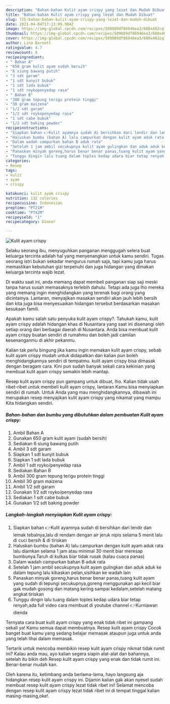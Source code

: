 ```yaml
---
description: "Bahan-bahan Kulit ayam crispy yang lezat dan Mudah Dibuat"
title: "Bahan-bahan Kulit ayam crispy yang lezat dan Mudah Dibuat"
slug: 725-bahan-bahan-kulit-ayam-crispy-yang-lezat-dan-mudah-dibuat
date: 2021-04-04T17:13:09.904Z
image: https://img-global.cpcdn.com/recipes/589889df86946ea3/680x482cq70/kulit-ayam-crispy-foto-resep-utama.jpg
thumbnail: https://img-global.cpcdn.com/recipes/589889df86946ea3/680x482cq70/kulit-ayam-crispy-foto-resep-utama.jpg
cover: https://img-global.cpcdn.com/recipes/589889df86946ea3/680x482cq70/kulit-ayam-crispy-foto-resep-utama.jpg
author: Lina Barnett
ratingvalue: 4.7
reviewcount: 8
recipeingredient:
- " Bahan A"
- "650 gram kulit ayam sudah bersih"
- "6 siung bawang putih"
- "3 sdt garam"
- "1 sdt kunyit bubuk"
- "1 sdt lada bubuk"
- "1 sdt roykopenyedap rasa"
- " Bahan B"
- "300 gram tepung terigu protein tinggi"
- "30 gram maizena"
- "1/2 sdt garam"
- "1/2 sdt roykopenyedap rasa"
- "1 sdt cabe bubuk"
- "1/2 sdt baking powder"
recipeinstructions:
- "Siapkan bahan 👉Kulit ayamnya sudah di bersihkan dari lendir dan lemak tebalnya,lalu di rendam dengan air jeruk nipis selama 5 menit lalu di cuci bersih &amp; di tiriskan"
- "Haluskan bumbu (bahan A) lalu campurkan dengan kulit ayam aduk rata lalu diamkan selama 1 jam atau minimal 30 menit biar meresap bumbunya.Taruh di kulkas biar tidak rusak (kalau cuaca panas)"
- "Dalam wadah campurkan bahan B aduk rata"
- "Setelah 1 jam ambil secukupnya kulit ayam gulingkan dan aduk aduk ke dalam tepung lalu kibaskan pelan,sisihkan ke wadah lain"
- "Panaskan minyak goreng,harus benar benar panas,tuang kulit ayam yang sudah di tepungi secukupnya,goreng menggunakan api kecil biar gak mudah gosong dan matang kering sampai kedalam,setelah matang angkat tiriskan"
- "Tunggu dingin lalu tuang dalam toples kedap udara biar tetap renyah,ada full video cara membuat di youtube channel 👉Kurniawan dienda"
categories:
- Resep
tags:
- kulit
- ayam
- crispy

katakunci: kulit ayam crispy 
nutrition: 132 calories
recipecuisine: Indonesian
preptime: "PT21M"
cooktime: "PT42M"
recipeyield: "1"
recipecategory: Dinner

---
```



![Kulit ayam crispy](https://img-global.cpcdn.com/recipes/589889df86946ea3/680x482cq70/kulit-ayam-crispy-foto-resep-utama.jpg)

Selaku seorang ibu, menyuguhkan panganan menggugah selera buat keluarga tercinta adalah hal yang menyenangkan untuk kamu sendiri. Tugas seorang istri bukan sekadar mengurus rumah saja, tapi kamu juga harus memastikan kebutuhan gizi terpenuhi dan juga hidangan yang dimakan keluarga tercinta wajib lezat.

Di waktu  saat ini, anda memang dapat membeli panganan siap saji meski tanpa harus susah memasaknya terlebih dahulu. Tetapi ada juga lho mereka yang memang ingin menghidangkan yang terenak bagi orang yang dicintainya. Lantaran, menyajikan masakan sendiri akan jauh lebih bersih dan kita juga bisa menyesuaikan hidangan tersebut berdasarkan masakan kesukaan famili. 



Apakah kamu salah satu penyuka kulit ayam crispy?. Tahukah kamu, kulit ayam crispy adalah hidangan khas di Nusantara yang saat ini disenangi oleh setiap orang dari berbagai daerah di Nusantara. Anda bisa membuat kulit ayam crispy buatan sendiri di rumahmu dan boleh jadi camilan kesenanganmu di akhir pekanmu.

Kalian tak perlu bingung jika kamu ingin memakan kulit ayam crispy, sebab kulit ayam crispy mudah untuk didapatkan dan kalian pun boleh menghidangkannya sendiri di tempatmu. kulit ayam crispy bisa dimasak dengan beragam cara. Kini pun sudah banyak sekali cara kekinian yang membuat kulit ayam crispy semakin lebih mantap.

Resep kulit ayam crispy pun gampang untuk dibuat, lho. Kalian tidak usah ribet-ribet untuk membeli kulit ayam crispy, lantaran Kamu bisa menyiapkan sendiri di rumah. Untuk Anda yang mau menghidangkannya, dibawah ini merupakan resep menyajikan kulit ayam crispy yang nikamat yang mampu Kita hidangkan sendiri.

<!--inarticleads1-->

##### Bahan-bahan dan bumbu yang dibutuhkan dalam pembuatan Kulit ayam crispy:

1. Ambil  Bahan A
1. Gunakan 650 gram kulit ayam (sudah bersih)
1. Sediakan 6 siung bawang putih
1. Ambil 3 sdt garam
1. Siapkan 1 sdt kunyit bubuk
1. Siapkan 1 sdt lada bubuk
1. Ambil 1 sdt royko/penyedap rasa
1. Sediakan  Bahan B
1. Ambil 300 gram tepung terigu protein tinggi
1. Ambil 30 gram maizena
1. Ambil 1/2 sdt garam
1. Gunakan 1/2 sdt royko/penyedap rasa
1. Sediakan 1 sdt cabe bubuk
1. Gunakan 1/2 sdt baking powder




<!--inarticleads2-->

##### Langkah-langkah menyiapkan Kulit ayam crispy:

1. Siapkan bahan 👉Kulit ayamnya sudah di bersihkan dari lendir dan lemak tebalnya,lalu di rendam dengan air jeruk nipis selama 5 menit lalu di cuci bersih &amp; di tiriskan
1. Haluskan bumbu (bahan A) lalu campurkan dengan kulit ayam aduk rata lalu diamkan selama 1 jam atau minimal 30 menit biar meresap bumbunya.Taruh di kulkas biar tidak rusak (kalau cuaca panas)
1. Dalam wadah campurkan bahan B aduk rata
1. Setelah 1 jam ambil secukupnya kulit ayam gulingkan dan aduk aduk ke dalam tepung lalu kibaskan pelan,sisihkan ke wadah lain
1. Panaskan minyak goreng,harus benar benar panas,tuang kulit ayam yang sudah di tepungi secukupnya,goreng menggunakan api kecil biar gak mudah gosong dan matang kering sampai kedalam,setelah matang angkat tiriskan
1. Tunggu dingin lalu tuang dalam toples kedap udara biar tetap renyah,ada full video cara membuat di youtube channel 👉Kurniawan dienda




Ternyata cara buat kulit ayam crispy yang enak tidak ribet ini gampang sekali ya! Kamu semua dapat membuatnya. Resep kulit ayam crispy Cocok banget buat kamu yang sedang belajar memasak ataupun juga untuk anda yang telah lihai dalam memasak.

Tertarik untuk mencoba membikin resep kulit ayam crispy nikmat tidak rumit ini? Kalau anda mau, ayo kalian segera siapin alat-alat dan bahannya, setelah itu bikin deh Resep kulit ayam crispy yang enak dan tidak rumit ini. Benar-benar mudah kan. 

Oleh karena itu, ketimbang anda berlama-lama, hayo langsung aja hidangkan resep kulit ayam crispy ini. Dijamin kalian gak akan nyesel sudah membuat resep kulit ayam crispy lezat tidak ribet ini! Selamat mencoba dengan resep kulit ayam crispy lezat tidak ribet ini di tempat tinggal kalian masing-masing,oke!.

